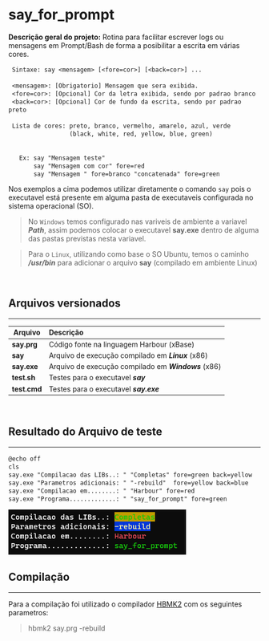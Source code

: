 # say_for_prompt

**Descrição geral do projeto:** Rotina para facilitar escrever logs ou mensagens em Prompt/Bash de forma a posibilitar a escrita em várias cores.



````shell
 Sintaxe: say <mensagem> [<fore=cor>] [<back=cor>] ...

 <mensagem>: [Obrigatorio] Mensagem que sera exibida.
 <fore=cor>: [Opcional] Cor da letra exibida, sendo por padrao branco
 <back=cor>: [Opcional] Cor de fundo da escrita, sendo por padrao preto

 Lista de cores: preto, branco, vermelho, amarelo, azul, verde
                 (black, white, red, yellow, blue, green)


   Ex: say "Mensagem teste"
       say "Mensagem com cor" fore=red
       say "Mensagem " fore=branco "concatenada" fore=green
````



Nos exemplos a cima podemos utilizar diretamente o comando `say` pois o executavel está presente em alguma pasta de executaveis configurada no sistema operacional (SO).

> No `Windows` temos configurado nas variveis de ambiente a variavel **_Path_**, assim podemos colocar o executavel **say.exe** dentro de alguma das pastas previstas nesta variavel.

>Para o `Linux`, utilizando como base o SO Ubuntu, temos o caminho **_/usr/bin_** para adicionar o arquivo **say** (compilado em ambiente Linux)

<br>

## Arquivos versionados
---

| Arquivo       | Descrição                                           |
| ------------- |:----------------------------------------------------|
| **say.prg**   | Código fonte na linguagem Harbour (xBase)           |
| **say**       | Arquivo de execução compilado em **_Linux_** (x86)  |
| **say.exe**   | Arquivo de execução compilado em **_Windows_** (x86)|
| **test.sh**   | Testes para o executavel **_say_**       |
| **test.cmd**  | Testes para o executavel **_say.exe_**   |


<br>

## Resultado do Arquivo de teste
---

````shell
@echo off
cls
say.exe "Compilacao das LIBs..: " "Completas" fore=green back=yellow
say.exe "Parametros adicionais: " "-rebuild"  fore=yellow back=blue
say.exe "Compilacao em........: " "Harbour" fore=red
say.exe "Programa.............: " "say_for_prompt" fore=green
````

<img src="test.png" alt="IMAGE ALT TEXT HERE" />

<br>

## Compilação
---
Para a compilação foi utilizado o compilador [HBMK2](https://sourceforge.net/projects/harbour-project/files/) com os seguintes parametros:

> hbmk2 say.prg -rebuild